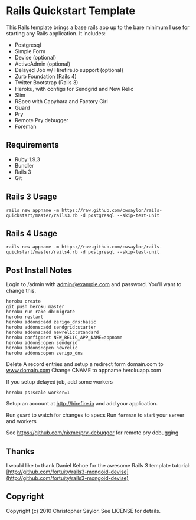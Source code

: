 # Rails Quickstart Template

This Rails template brings a base rails app up to the bare minimum I use for starting any Rails application. It includes:

* Postgresql
* Simple Form
* Devise (optional)
* ActiveAdmin (optional)
* Delayed Job w/ Hirefire.io support (optional)
* Zurb Foundation (Rails 4)
* Twitter Bootstrap (Rails 3)
* Heroku, with configs for Sendgrid and New Relic
* Slim
* RSpec with Capybara and Factory Girl
* Guard
* Pry
* Remote Pry debugger
* Foreman

## Requirements

* Ruby 1.9.3
* Bundler
* Rails 3
* Git

## Rails 3 Usage

    rails new appname -m https://raw.github.com/cwsaylor/rails-quickstart/master/rails3.rb -d postgresql --skip-test-unit

## Rails 4 Usage

    rails new appname -m https://raw.github.com/cwsaylor/rails-quickstart/master/rails4.rb -d postgresql --skip-test-unit

## Post Install Notes

Login to /admin with admin@example.com and password. You'll want to change this.

    heroku create
    git push heroku master
    heroku run rake db:migrate
    heroku restart
    heroku addons:add zerigo_dns:basic
    heroku addons:add sendgrid:starter
    heroku addons:add newrelic:standard
    heroku config:set NEW_RELIC_APP_NAME=appname
    heroku addons:open sendgrid
    heroku addons:open newrelic
    heroku addons:open zerigo_dns

Delete A record entries and setup a redirect form domain.com to www.domain.com
Change CNAME to appname.herokuapp.com

If you setup delayed job, add some workers

    heroku ps:scale worker=1

Setup an account at http://hirefire.io and add your application.

  Run `guard` to watch for changes to specs
  Run `foreman` to start your server and workers

See https://github.com/nixme/pry-debugger for remote pry debugging

## Thanks

I would like to thank Daniel Kehoe for the awesome Rails 3 template tutorial:
[http://github.com/fortuity/rails3-mongoid-devise](http://github.com/fortuity/rails3-mongoid-devise)

## Copyright

Copyright (c) 2010 Christopher Saylor. See LICENSE for details.
